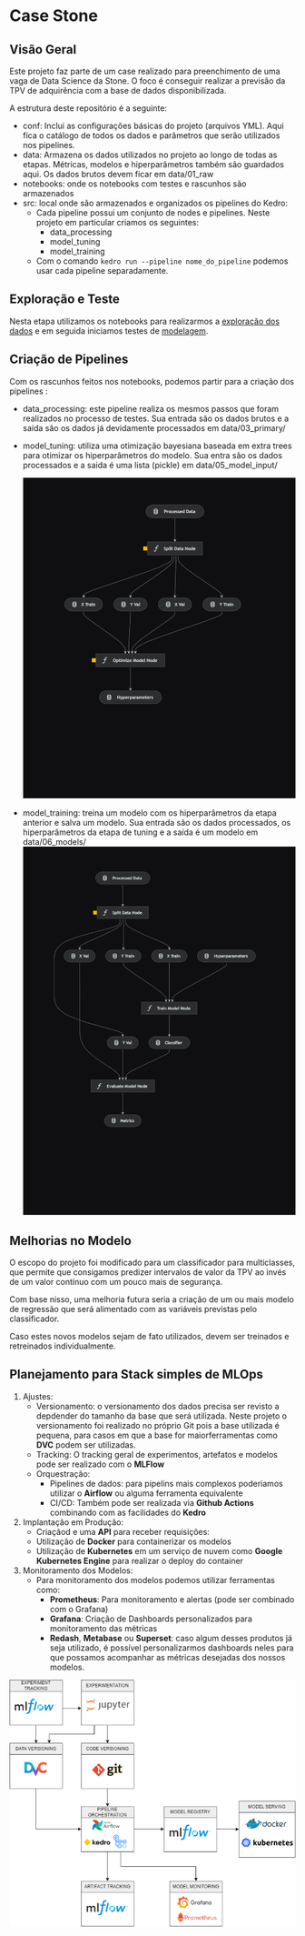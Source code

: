 # Case Stone

## Visão Geral

Este projeto faz parte de um case realizado para preenchimento de uma vaga de Data Science da Stone. O foco é conseguir realizar a previsão da TPV de adquirência com a base de dados disponibilizada.

A estrutura deste repositório é a seguinte:

- conf: Inclui as configurações básicas do projeto (arquivos YML). Aqui fica o catálogo de todos os dados e parâmetros que serão utilizados nos pipelines.
- data: Armazena os dados utilizados no projeto ao longo de todas as etapas. Métricas, modelos e hiperparâmetros também são guardados aqui. Os dados brutos devem ficar em data/01_raw
- notebooks: onde os notebooks com testes e rascunhos são armazenados
- src: local onde são armazenados e organizados os pipelines do Kedro:
    * Cada pipeline possui um conjunto de nodes e pipelines. Neste projeto em particular criamos os seguintes:
        - data_processing
        - model_tuning
        - model_training
    * Com o comando
    <code>kedro run --pipeline nome_do_pipeline</code> podemos usar cada pipeline separadamente.


## Exploração e Teste

Nesta etapa utilizamos os notebooks para realizarmos a [exploração dos dados](https://nbviewer.org/github/diogolbar/tpv-prediction/blob/master/notebooks/01-EDA.ipynb) e em seguida iniciamos testes de [modelagem](https://nbviewer.org/github/diogolbar/tpv-prediction/blob/master/notebooks/02-Model_Training.ipynb).

## Criação de Pipelines

Com os rascunhos feitos nos notebooks, podemos partir para a criação dos pipelines :

- data_processing: este pipeline realiza os mesmos passos que foram realizados no processo de testes. Sua entrada são os dados brutos e a saída são os dados já devidamente processados em data/03_primary/

- model_tuning: utiliza uma otimização bayesiana baseada em extra trees para otimizar os hiperparâmetros do modelo. Sua entra são os dados processados e a saida é uma lista (pickle) em data/05_model_input/

  ![](model_tuning-pipeline.png)

- model_training: treina um modelo com os hiperparâmetros da etapa anterior e salva um modelo. Sua entrada são os dados processados, os hiperparâmetros da etapa de tuning e a saída é um modelo em data/06_models/
  ![](model_training-pipeline.png)

## Melhorias no Modelo

O escopo do projeto foi modificado para um classificador para multiclasses, que permite que consigamos predizer intervalos de valor da TPV ao invés de um valor contínuo com um pouco mais de segurança.

Com base nisso, uma melhoria futura seria a criação de um ou mais modelo de regressão que será alimentado com as variáveis previstas pelo classificador.

Caso estes novos modelos sejam de fato utilizados, devem ser treinados e retreinados individualmente.


## Planejamento para Stack simples de MLOps

1. Ajustes:
    * Versionamento: o versionamento dos dados precisa ser revisto a depdender do tamanho da base que será utilizada. Neste projeto o versionamento foi realizado no próprio Git pois a base utilizada é pequena, para casos em que a base for maiorferramentas como **DVC** podem ser utilizadas.
    * Tracking: O tracking geral de experimentos, artefatos e modelos pode ser realizado com o **MLFlow**
    * Orquestração: 
        * Pipelines de dados: para pipelins mais complexos poderiamos utilizar o **Airflow** ou alguma ferramenta equivalente
        * CI/CD: Também pode ser realizada via **Github Actions** combinando com as facilidades do **Kedro**
1. Implantação em Produção:
    * Criaçãod e uma **API** para receber requisições:  
    * Utilização de **Docker** para containerizar os modelos
    * Utilização de **Kubernetes** em um serviço de nuvem como **Google Kubernetes Engine** para realizar o deploy do container
2. Monitoramento dos Modelos:
    * Para monitoramento dos modelos podemos utilizar ferramentas como:
        * **Prometheus**: Para monitoramento e alertas (pode ser combinado com o Grafana)
        * **Grafana**: Criação de Dashboards personalizados para monitoramento das métricas
        * **Redash**, **Metabase** ou **Superset**: caso algum desses produtos já seja utilizado, é possível personalizarmos dashboards neles para que possamos acompanhar as métricas desejadas dos nossos modelos.

 ![](MLOPS-Stone.png)

